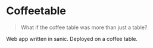 # Coffeetable

> What if the coffee table was more than just a table?

Web app written in sanic. Deployed on a coffee table.
